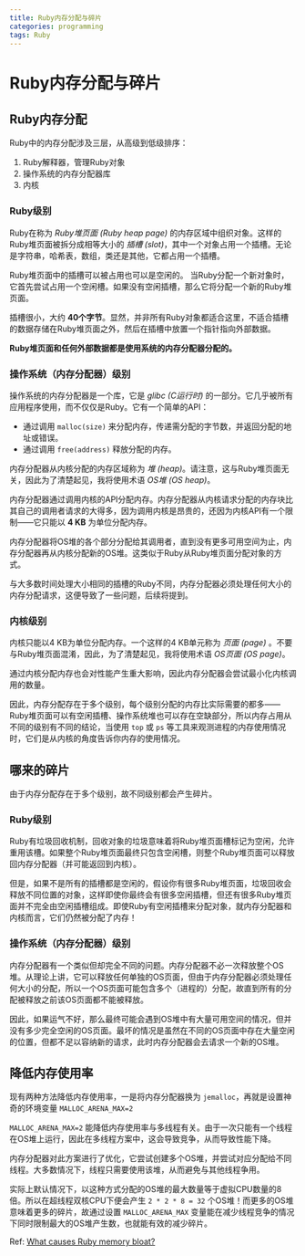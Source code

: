 ```yaml
---
title: Ruby内存分配与碎片
categories: programming
tags: Ruby
---
```


# Ruby内存分配与碎片

## Ruby内存分配

Ruby中的内存分配涉及三层，从高级到低级排序：

1. Ruby解释器，管理Ruby对象
2. 操作系统的内存分配器库
3. 内核

### Ruby级别

Ruby在称为 *Ruby堆页面 (Ruby heap page)* 的内存区域中组织对象。这样的Ruby堆页面被拆分成相等大小的 *插槽 (slot)*，其中一个对象占用一个插槽。无论是字符串，哈希表，数组，类还是其他，它都占用一个插槽。

Ruby堆页面中的插槽可以被占用也可以是空闲的。 当Ruby分配一个新对象时，它首先尝试占用一个空闲槽。如果没有空闲插槽，那么它将分配一个新的Ruby堆页面。

插槽很小，大约 __40个字节__。显然，并非所有Ruby对象都适合这里，不适合插槽的数据存储在Ruby堆页面之外，然后在插槽中放置一个指针指向外部数据。

__Ruby堆页面和任何外部数据都是使用系统的内存分配器分配的。__

### 操作系统（内存分配器）级别

操作系统的内存分配器是一个库，它是 *glibc (C运行时)* 的一部分。它几乎被所有应用程序使用，而不仅仅是Ruby。它有一个简单的API：

* 通过调用 `malloc(size)` 来分配内存，传递需分配的字节数，并返回分配的地址或错误。
* 通过调用 `free(address)` 释放分配的内存。

内存分配器从内核分配的内存区域称为 *堆 (heap)*。请注意，这与Ruby堆页面无关，因此为了清楚起见，我将使用术语 *OS堆 (OS heap)*。

内存分配器通过调用内核的API分配内存。内存分配器从内核请求分配的内存块比其自己的调用者请求的大得多，因为调用内核是昂贵的，还因为内核API有一个限制——它只能以 __4 KB__ 为单位分配内存。

内存分配器将OS堆的各个部分分配给其调用者，直到没有更多可用空间为止，内存分配器再从内核分配新的OS堆。这类似于Ruby从Ruby堆页面分配对象的方式。

与大多数时间处理大小相同的插槽的Ruby不同，内存分配器必须处理任何大小的内存分配请求，这便导致了一些问题，后续将提到。

### 内核级别

内核只能以4 KB为单位分配内存。一个这样的4 KB单元称为 *页面 (page)* 。不要与Ruby堆页面混淆，因此，为了清楚起见，我将使用术语 *OS页面 (OS page)*。

通过内核分配内存也会对性能产生重大影响，因此内存分配器会尝试最小化内核调用的数量。

因此，内存分配存在于多个级别，每个级别分配的内存比实际需要的都多——Ruby堆页面可以有空闲插槽、操作系统堆也可以存在空缺部分，所以内存占用从不同的级别有不同的结论，当使用 `top` 或 `ps` 等工具来观测进程的内存使用情况时，它们是从内核的角度告诉你内存的使用情况。

## 哪来的碎片

由于内存分配存在于多个级别，故不同级别都会产生碎片。

### Ruby级别

Ruby有垃圾回收机制，回收对象的垃圾意味着将Ruby堆页面槽标记为空闲，允许重用该槽。如果整个Ruby堆页面最终只包含空闲槽，则整个Ruby堆页面可以释放回内存分配器（并可能返回到内核）。

但是，如果不是所有的插槽都是空闲的，假设你有很多Ruby堆页面，垃圾回收会释放不同位置的对象，这样即使你最终会有很多空闲插槽，但还有很多Ruby堆页面并不完全由空闲插槽组成。即使Ruby有空闲插槽来分配对象，就内存分配器和内核而言，它们仍然被分配了内存！

### 操作系统（内存分配器）级别

内存分配器有一个类似但却完全不同的问题。内存分配器不必一次释放整个OS堆。从理论上讲，它可以释放任何单独的OS页面，但由于内存分配器必须处理任何大小的分配，所以一个OS页面可能包含多个（进程的）分配，故直到所有的分配被释放之前该OS页面都不能被释放。

因此，如果运气不好，那么最终可能会遇到OS堆中有大量可用空间的情况，但并没有多少完全空闲的OS页面。最坏的情况是虽然在不同的OS页面中存在大量空闲的位置，但都不足以容纳新的请求，此时内存分配器会去请求一个新的OS堆。

## 降低内存使用率

现有两种方法降低内存使用率，一是将内存分配器换为 `jemalloc`，再就是设置神奇的环境变量 `MALLOC_ARENA_MAX=2`

`MALLOC_ARENA_MAX=2` 能降低内存使用率与多线程有关。由于一次只能有一个线程在OS堆上运行，因此在多线程方案中，这会导致竞争，从而导致性能下降。

内存分配器对此方案进行了优化，它尝试创建多个OS堆，并尝试对应分配给不同线程。大多数情况下，线程只需要使用该堆，从而避免与其他线程争用。

实际上默认情况下，以这种方式分配的OS堆的最大数量等于虚拟CPU数量的8倍。所以在超线程双核CPU下便会产生 `2 * 2 * 8 = 32` 个OS堆！而更多的OS堆意味着更多的碎片，故通过设置 `MALLOC_ARENA_MAX` 变量能在减少线程竞争的情况下同时限制最大的OS堆产生数，也就能有效的减少碎片。

Ref: [What causes Ruby memory bloat?](https://www.joyfulbikeshedding.com/blog/2019-03-14-what-causes-ruby-memory-bloat.html)


